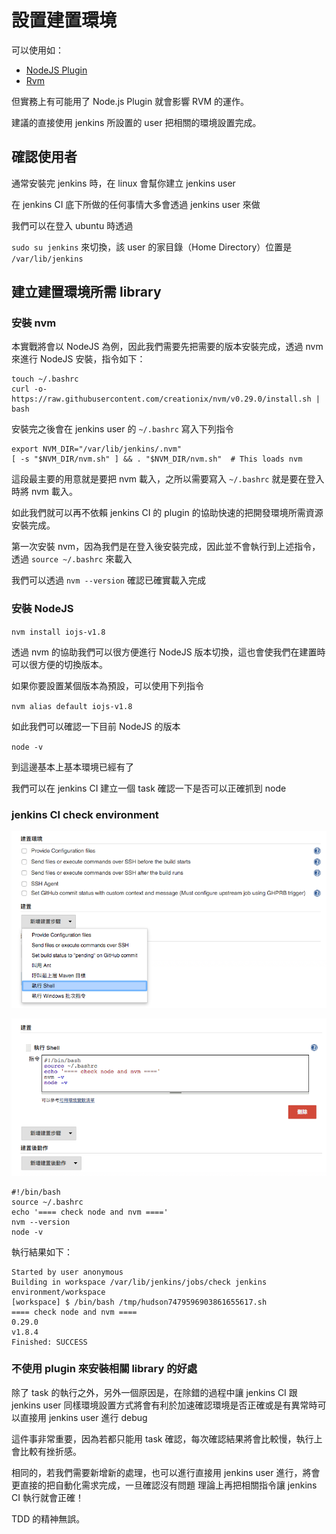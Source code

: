 設置建置環境
============

可以使用如：

- [NodeJS Plugin](https://wiki.jenkins-ci.org/display/JENKINS/NodeJS+Plugin)
- [Rvm](https://wiki.jenkins-ci.org/display/JENKINS/RVM+Plugin)

但實務上有可能用了 Node.js Plugin 就會影響 RVM 的運作。

建議的直接使用 jenkins 所設置的 user 把相關的環境設置完成。

確認使用者
----------

通常安裝完 jenkins 時，在 linux 會幫你建立 jenkins user

在 jenkins CI 底下所做的任何事情大多會透過 jenkins user 來做

我們可以在登入 ubuntu 時透過

`sudo su jenkins` 來切換，該 user 的家目錄（Home Directory）位置是 `/var/lib/jenkins`

建立建置環境所需 library
------------------------

### 安裝 nvm

本實戰將會以 NodeJS 為例，因此我們需要先把需要的版本安裝完成，透過 nvm 來進行 NodeJS 安裝，指令如下：

```
touch ~/.bashrc
curl -o- https://raw.githubusercontent.com/creationix/nvm/v0.29.0/install.sh | bash
```

安裝完之後會在 jenkins user 的 `~/.bashrc` 寫入下列指令

```
export NVM_DIR="/var/lib/jenkins/.nvm"
[ -s "$NVM_DIR/nvm.sh" ] && . "$NVM_DIR/nvm.sh"  # This loads nvm
```

這段最主要的用意就是要把 nvm 載入，之所以需要寫入 `~/.bashrc` 就是要在登入時將 nvm 載入。

如此我們就可以再不依賴 jenkins CI 的 plugin 的協助快速的把開發環境所需資源安裝完成。

第一次安裝 nvm，因為我們是在登入後安裝完成，因此並不會執行到上述指令，透過 `source ~/.bashrc` 來載入

我們可以透過 `nvm --version` 確認已確實載入完成

### 安裝 NodeJS

`nvm install iojs-v1.8`

透過 nvm 的協助我們可以很方便進行 NodeJS 版本切換，這也會使我們在建置時可以很方便的切換版本。

如果你要設置某個版本為預設，可以使用下列指令

`nvm alias default iojs-v1.8`

如此我們可以確認一下目前 NodeJS 的版本

`node -v`

到這邊基本上基本環境已經有了

我們可以在 jenkins CI 建立一個 task 確認一下是否可以正確抓到 node

### jenkins CI check environment

![](images/env/addBuildStep.png)

![](images/env/shellScript.png)

```
#!/bin/bash
source ~/.bashrc
echo '==== check node and nvm ===='
nvm --version
node -v
```

執行結果如下：

```
Started by user anonymous
Building in workspace /var/lib/jenkins/jobs/check jenkins environment/workspace
[workspace] $ /bin/bash /tmp/hudson7479596903861655617.sh
==== check node and nvm ====
0.29.0
v1.8.4
Finished: SUCCESS
```

### 不使用 plugin 來安裝相關 library 的好處

除了 task 的執行之外，另外一個原因是，在除錯的過程中讓 jenkins CI 跟 jenkins user 同樣環境設置方式將會有利於加速確認環境是否正確或是有異常時可以直接用 jenkins user 進行 debug

這件事非常重要，因為若都只能用 task 確認，每次確認結果將會比較慢，執行上會比較有挫折感。

相同的，若我們需要新增新的處理，也可以進行直接用 jenkins user 進行，將會更直接的把自動化需求完成，一旦確認沒有問題 理論上再把相關指令讓 jenkins CI 執行就會正確！

TDD 的精神無誤。
